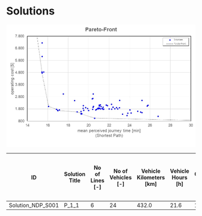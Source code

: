 # Solutions

![grid_network](https://github.com/FOR2083/PublicTransportNetworks/blob/master/Grid_5x5/Input/Image/Pareto-Front.jpg)

| ID				| Solution Title	| No of Lines [-]	| No of Vehicles [-]	| Vehicle Kilometers [km]	| Vehicle Hours [h]	| Operating Cost [$]	| Mean Perceived Journey Time [min] (Shortest Path)
| ---				| ---				| ---				| ---					| ---						| ---				| ---					| ---
|Solution_NDP_S001	|P_1_1	|6	|24	|432.0	|21.6	|1848.0	|21.3	|
